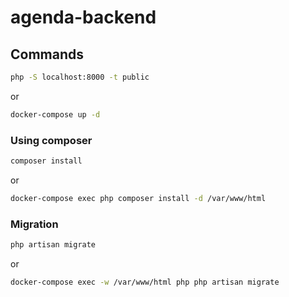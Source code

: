 # agenda-backend

## Commands

```sh
php -S localhost:8000 -t public
```
or

```sh
docker-compose up -d
```

### Using composer 

```sh
composer install
```
or 

```sh
docker-compose exec php composer install -d /var/www/html
```

### Migration

```sh
php artisan migrate
```
or 

```sh
docker-compose exec -w /var/www/html php php artisan migrate
```
